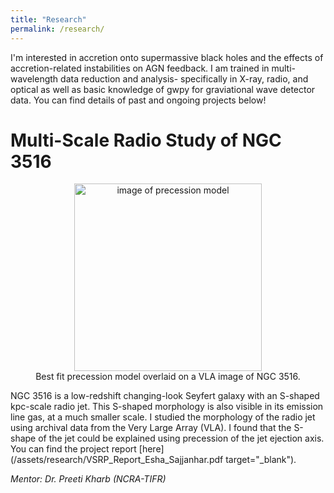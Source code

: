 ```yaml
---
title: "Research"
permalink: /research/
---
```

I'm interested in accretion onto supermassive black holes and the effects of accretion-related instabilities on AGN feedback. I am trained in multi-wavelength data reduction and analysis- specifically in X-ray, radio, and optical as well as basic knowledge of gwpy for graviational wave detector data. You can find details of past and ongoing projects below!

# Multi-Scale Radio Study of NGC 3516
<div style="text-align: center;">
  <img src="/assets/research/AB942.png" alt="image of precession model" width="300">
  <figcaption>Best fit precession model overlaid on a VLA image of NGC 3516.</figcaption>
</div>

NGC 3516 is a low-redshift changing-look Seyfert galaxy with an S-shaped kpc-scale radio jet. This S-shaped morphology is also visible in its emission line gas, at a much smaller scale. I studied the morphology of the radio jet using archival data from the Very Large Array (VLA). I found that the S-shape of the jet could be explained using precession of the jet ejection axis. You can find the project report [here](/assets/research/VSRP_Report_Esha_Sajjanhar.pdf target="_blank").

_Mentor: Dr. Preeti Kharb (NCRA-TIFR)_

